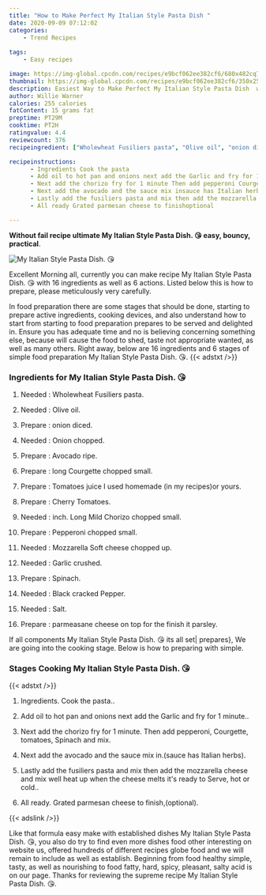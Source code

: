 ```yaml
---
title: "How to Make Perfect My Italian Style Pasta Dish "
date: 2020-09-09 07:12:02
categories:
    - Trend Recipes
    
tags:
    - Easy recipes

image: https://img-global.cpcdn.com/recipes/e9bcf062ee382cf6/680x482cq70/my-italian-style-pasta-dish-😘-recipe-main-photo.jpg
thumbnail: https://img-global.cpcdn.com/recipes/e9bcf062ee382cf6/350x250cq70/my-italian-style-pasta-dish-😘-recipe-main-photo.jpg
description: Easiest Way to Make Perfect My Italian Style Pasta Dish  with 16 ingredients and 6 stages of easy cooking.
author: Willie Warner
calories: 255 calories
fatContent: 15 grams fat
preptime: PT29M
cooktime: PT2H
ratingvalue: 4.4
reviewcount: 376
recipeingredient: ["Wholewheat Fusiliers pasta", "Olive oil", "onion diced", "Onion chopped", "Avocado ripe", "long Courgette chopped small", "Tomatoes juice I used homemade in my recipesor yours", "Cherry Tomatoes", "inch Long Mild Chorizo chopped small", "Pepperoni chopped small", "Mozzarella Soft cheese chopped up", "Garlic crushed", "Spinach", "Black cracked Pepper", "Salt", "parmeasane cheese on top for the finish it parsley"]

recipeinstructions: 
      - Ingredients Cook the pasta 
      - Add oil to hot pan and onions next add the Garlic and fry for 1 minute 
      - Next add the chorizo fry for 1 minute Then add pepperoni Courgette tomatoes Spinach and mix 
      - Next add the avocado and the sauce mix insauce has Italian herbs 
      - Lastly add the fusiliers pasta and mix then add the mozzarella cheese and mix well heat up when the cheese melts its ready to Serve hot or cold 
      - All ready Grated parmesan cheese to finishoptional

---
```




**Without fail recipe ultimate My Italian Style Pasta Dish. 😘 easy, bouncy, practical**. 


![My Italian Style Pasta Dish. 😘](https://img-global.cpcdn.com/recipes/e9bcf062ee382cf6/680x482cq70/my-italian-style-pasta-dish-😘-recipe-main-photo.jpg "My Italian Style Pasta Dish. 😘")




Excellent Morning all, currently you can make recipe My Italian Style Pasta Dish. 😘 with 16 ingredients as well as 6 actions. Listed below this is how to prepare, please meticulously very carefully.

In food preparation there are some stages that should be done, starting to prepare active ingredients, cooking devices, and also understand how to start from starting to food preparation prepares to be served and delighted in. Ensure you has adequate time and no is believing concerning something else, because will cause the food to shed, taste not appropriate wanted, as well as many others. Right away, below are 16 ingredients and 6 stages of simple food preparation My Italian Style Pasta Dish. 😘.
{{< adstxt />}}

### Ingredients for My Italian Style Pasta Dish. 😘


1. Needed  : Wholewheat Fusiliers pasta.

1. Needed  : Olive oil.

1. Prepare  : onion diced.

1. Needed  : Onion chopped.

1. Prepare  : Avocado ripe.

1. Prepare  : long Courgette chopped small.

1. Prepare  : Tomatoes juice I used homemade (in my recipes)or yours.

1. Prepare  : Cherry Tomatoes.

1. Needed  : inch. Long Mild Chorizo chopped small.

1. Prepare  : Pepperoni chopped small.

1. Needed  : Mozzarella Soft cheese chopped up.

1. Needed  : Garlic crushed.

1. Prepare  : Spinach.

1. Needed  : Black cracked Pepper.

1. Needed  : Salt.

1. Prepare  : parmeasane cheese on top for the finish it parsley.



If all components My Italian Style Pasta Dish. 😘 its all set| prepares}, We are going into the cooking stage. Below is how to preparing with simple.

### Stages Cooking My Italian Style Pasta Dish. 😘

{{< adstxt />}}


1. Ingredients. Cook the pasta..



1. Add oil to hot pan and onions next add the Garlic and fry for 1 minute..



1. Next add the chorizo fry for 1 minute. Then add pepperoni, Courgette, tomatoes, Spinach and mix.



1. Next add the avocado and the sauce mix in.(sauce has Italian herbs).



1. Lastly add the fusiliers pasta and mix then add the mozzarella cheese and mix well heat up when the cheese melts it&#39;s ready to Serve, hot or cold..



1. All ready. Grated parmesan cheese to finish,(optional).





{{< adslink />}}

Like that formula easy make with established dishes My Italian Style Pasta Dish. 😘, you also do try to find even more dishes food other interesting on website us, offered hundreds of different recipes globe food and we will remain to include as well as establish. Beginning from food healthy simple, tasty, as well as nourishing to food fatty, hard, spicy, pleasant, salty acid is on our page. Thanks for reviewing the supreme recipe My Italian Style Pasta Dish. 😘.
